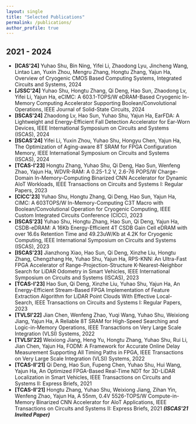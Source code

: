 ```yaml
---
layout: single
title: "Selected Publications"
permalink: /publications/
author_profile: true
---
```

<link rel="stylesheet" href="https://cdnjs.cloudflare.com/ajax/libs/font-awesome/4.7.0/css/font-awesome.min.css">
<i class="fa fa-file-pdf-o" style="color: red;"></i>



## 2021 - 2024

* **[ICAS'24]** Yuhao Shu, Bin Ning, Yifei Li, Zhaodong Lyu, Jincheng Wang, Lintao Lan, Yuxin Zhou, Mengru Zhang, Hongtu Zhang, Yajun Ha, Overview of Cryogenic CMOS Based Computing Systems, Integrated Circuits and Systems, 2024 <a href="https://ieeexplore.ieee.org/document/10767292" target="_blank"><i class="fa fa-file-pdf-o" style="color: red;"></i></a>
* **[JSSC'24]** Yuhao Shu, Hongtu Zhang, Qi Deng, Hao Sun, Zhaodong Lv, Yifei Li, Yajun Ha, eCIMC: A 603.1-TOPS/W eDRAM-Based Cryogenic In-Memory Computing Accelerator Supporting Boolean/Convolutional Operations, IEEE Journal of Solid-State Circuits, 2024 <a href="https://ieeexplore.ieee.org/document/10530243" target="_blank"><i class="fa fa-file-pdf-o" style="color: red;"></i></a>
* **[ISCAS'24]** Zhaodong Lv, Hao Sun, Yuhao Shu, Yajun Ha, EarFDA: A Lightweight and Energy-Efficient Fall Detection Accelerator for Ear-Worn Devices, IEEE International Symposium on Circuits and Systems (ISCAS), 2024 <a href="https://ieeexplore.ieee.org/document/10557918" target="_blank"><i class="fa fa-file-pdf-o" style="color: red;"></i></a>
* **[ISCAS'24]** Yifei Li, Yuxin Zhou, Yuhao Shu, Hongyu Chen, Yajun Ha, The Optimization of Aging-aware 8T SRAM for FPGA Configuration Memory, IEEE International Symposium on Circuits and Systems (ISCAS), 2024 <a href="https://ieeexplore.ieee.org/document/10558350" target="_blank"><i class="fa fa-file-pdf-o" style="color: red;"></i></a>
* **[TCAS-I'23]** Hongtu Zhang, Yuhao Shu, Qi Deng, Hao Sun, Wenfeng Zhao, Yajun Ha, WDVR-RAM: A 0.25-1.2 V, 2.6-76 POPS/W Charge-Domain In-Memory-Computing Binarized CNN Accelerator for Dynamic AIoT Workloads, IEEE Transactions on Circuits and Systems I: Regular Papers, 2023 <a href="https://ieeexplore.ieee.org/document/10195255" target="_blank"><i class="fa fa-file-pdf-o" style="color: red;"></i></a>
* **[CICC'23]** Yuhao Shu, Hongtu Zhang, Qi Deng, Hao Sun, Yajun Ha, CIMC: A 603TOPS/W In-Memory-Computing C3T Macro with Boolean/Convolutional Operation for Cryogenic Computing, IEEE Custom Integrated Circuits Conference (CICC), 2023 <a href="https://ieeexplore.ieee.org/document/10121295" target="_blank"><i class="fa fa-file-pdf-o" style="color: red;"></i></a>
* **[ISCAS'23]** Yuhao Shu, Hongtu Zhang, Hao Sun, Qi Deng, Yajun Ha, CSDB-eDRAM: A 16Kb Energy-Efficient 4T CSDB Gain Cell eDRAM with over 16.6s Retention Time and 49.23uW/Kb at 4.2K for Cryogenic Computing, IEEE International Symposium on Circuits and Systems (ISCAS), 2023 <a href="https://ieeexplore.ieee.org/document/10181628" target="_blank"><i class="fa fa-file-pdf-o" style="color: red;"></i></a>
* **[ISCAS'23]** Jianzhong Xiao, Hao Sun, Qi Deng, Xinzhe Liu, Hongtu Zhang, Chengzhang He, Yuhao Shu, Yajun Ha, RPS-KNN: An Ultra-Fast FPGA Accelerator of Range-Projection-Structure K-Nearest-Neighbor Search for LiDAR Odometry in Smart Vehicles, IEEE International Symposium on Circuits and Systems (ISCAS), 2023 <a href="https://ieeexplore.ieee.org/document/10182151" target="_blank"><i class="fa fa-file-pdf-o" style="color: red;"></i></a>
* **[TCAS-I'23]** Hao Sun, Qi Deng, Xinzhe Liu, Yuhao Shu, Yajun Ha, An Energy-Efficient Stream-Based FPGA Implementation of Feature Extraction Algorithm for LiDAR Point Clouds With Effective Local-Search, IEEE Transactions on Circuits and Systems I: Regular Papers, 2023 <a href="https://ieeexplore.ieee.org/document/9930854" target="_blank"><i class="fa fa-file-pdf-o" style="color: red;"></i></a>
* **[TVLSI'22]** Jian Chen, Wenfeng Zhao, Yuqi Wang, Yuhao Shu, Weixiong Jiang, Yajun Ha, A Reliable 8T SRAM for High-Speed Searching and Logic-in-Memory Operations, IEEE Transactions on Very Large Scale Integration (VLSI) Systems, 2022 <a href="https://ieeexplore.ieee.org/document/9760704" target="_blank"><i class="fa fa-file-pdf-o" style="color: red;"></i></a>
* **[TVLSI'22]** Weixiong Jiang, Heng Yu, Hongtu Zhang, Yuhao Shu, Rui Li, Jian Chen, Yajun Ha, FODM: A Framework for Accurate Online Delay Measurement Supporting All Timing Paths in FPGA, IEEE Transactions on Very Large Scale Integration (VLSI) Systems, 2022 <a href="https://ieeexplore.ieee.org/document/9698833" target="_blank"><i class="fa fa-file-pdf-o" style="color: red;"></i></a>
* **[TCAS-II'21]** Qi Deng, Hao Sun, Fupeng Chen, Yuhao Shu, Hui Wang, Yajun Ha, An Optimized FPGA-Based Real-Time NDT for 3D-LiDAR Localization in Smart Vehicles, IEEE Transactions on Circuits and Systems II: Express Briefs, 2021 <a href="https://ieeexplore.ieee.org/document/9477427" target="_blank"><i class="fa fa-file-pdf-o" style="color: red;"></i></a>
* **[TCAS-II'21]** Hongtu Zhang, Yuhao Shu, Weixiong Jiang, Zihan Yin, Wenfeng Zhao, Yajun Ha, A 55nm, 0.4V 5526-TOPS/W Compute-in-Memory Binarized CNN Accelerator for AIoT Applications, IEEE Transactions on Circuits and Systems II: Express Briefs, 2021 ***(ISCAS'21 Invited Paper)*** <a href="https://ieeexplore.ieee.org/document/9380398" target="_blank"><i class="fa fa-file-pdf-o" style="color: red;"></i></a>